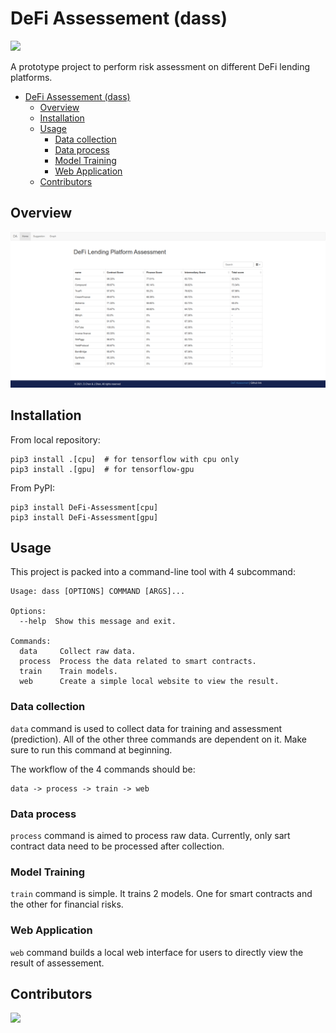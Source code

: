 # DeFi Assessement (dass)

![](https://img.shields.io/github/license/yuukidach/DeFi-Assessment)

A prototype project to perform risk assessment on different DeFi lending platforms.

<!-- @import "[TOC]" {cmd="toc" depthFrom=1 depthTo=6 orderedList=false} -->

<!-- code_chunk_output -->

- [DeFi Assessement (dass)](#defi-assessement-dass)
  - [Overview](#overview)
  - [Installation](#installation)
  - [Usage](#usage)
    - [Data collection](#data-collection)
    - [Data process](#data-process)
    - [Model Training](#model-training)
    - [Web Application](#web-application)
  - [Contributors](#contributors)

<!-- /code_chunk_output -->

## Overview

![](./docs/res/index.png)

## Installation

From local repository:

```shell
pip3 install .[cpu]  # for tensorflow with cpu only
pip3 install .[gpu]  # for tensorflow-gpu
```

From PyPI:

```shell
pip3 install DeFi-Assessment[cpu]
pip3 install DeFi-Assessment[gpu]
```

## Usage

This project is packed into a command-line tool with 4 subcommand:

```shell
Usage: dass [OPTIONS] COMMAND [ARGS]...

Options:
  --help  Show this message and exit.

Commands:
  data     Collect raw data.
  process  Process the data related to smart contracts.
  train    Train models.
  web      Create a simple local website to view the result.
```

### Data collection

`data` command is used to collect data for training and assessment (prediction). All of the other three commands are dependent on it. Make sure to run this command at beginning.

The workflow of the 4 commands should be:

```shell
data -> process -> train -> web
```

### Data process

`process` command is aimed to process raw data. Currently, only sart contract data need to be processed after collection.

### Model Training

`train` command is simple. It trains 2 models. One for smart contracts and the other for financial risks.

### Web Application

`web` command builds a local web interface for users to directly view the result of assessement.

## Contributors

<a href="https://github.com/yuukidach/DeFi-Assessment/graphs/contributors">
  <img src="https://contrib.rocks/image?repo=yuukidach/DeFi-Assessment" />
</a>
